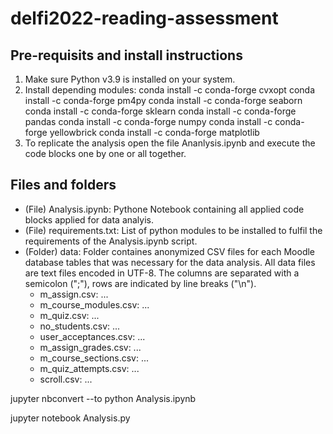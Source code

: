 # delfi2022-reading-assessment



## Pre-requisits and install instructions
1. Make sure Python v3.9 is installed on your system.
2. Install depending modules: 
  conda install -c conda-forge cvxopt 
  conda install -c conda-forge pm4py 
  conda install -c conda-forge seaborn
  conda install -c conda-forge sklearn
  conda install -c conda-forge pandas
  conda install -c conda-forge numpy
  conda install -c conda-forge yellowbrick
  conda install -c conda-forge matplotlib
4. To replicate the analysis open the file Ananlysis.ipynb and execute the code blocks one by one or all together.

## Files and folders
- (File) Analysis.ipynb: Pythone Notebook containing all applied code blocks applied for data analyis.
- (File) requirements.txt: List of python modules to be installed to fulfil the requirements of the Analysis.ipynb script.
- (Folder) data: Folder containes anonymized CSV files for each Moodle database tables that was necessary for the data analysis. All data files are text files encoded in UTF-8. The columns are separated with a semicolon (";"), rows are indicated by line breaks ("\n").
  * m_assign.csv: ...
  * m_course_modules.csv: ...
  * m_quiz.csv: ...
  * no_students.csv: ...
  * user_acceptances.csv: ...
  * m_assign_grades.csv: ...
  * m_course_sections.csv: ...
  * m_quiz_attempts.csv: ...
  * scroll.csv: ...



jupyter nbconvert --to python Analysis.ipynb

jupyter notebook Analysis.py
